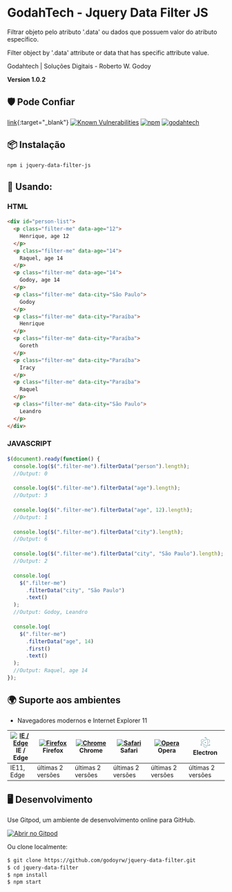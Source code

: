 # GodahTech - Jquery Data Filter JS

<p>Filtrar objeto pelo atributo '.data' ou dados que possuem valor do atributo específico.</p>
<p>Filter object by '.data' attribute or data that has specific attribute value.</p>
<p>Godahtech | Soluções Digitais - Roberto W. Godoy</p>
<b>Version 1.0.2</b>

## 🛡 Pode Confiar

[link](https://google.com.br){:target="\_blank"}
[![Known Vulnerabilities](https://snyk.io/test/github/godoyrw/jquery-data-filter/badge.svg?targetFile=package.json)](https://snyk.io/test/github/godoyrw/jquery-data-filter?targetFile=package.json) [![npm](https://img.shields.io/npm/v/jquery-data-filter-js/latest?registry_uri=https%3A%2F%2Fregistry.npmjs.com%2Fjquery-data-filter-js&style=flat-square)](https://www.npmjs.com/package/jquery-data-filter-js) [![godahtech](https://img.shields.io/endpoint?url=https%3A%2F%2Fgodahtech.com.br%2Fgodahshield.json%3Furl%3Dhttps%3A%2Fgodahtech.com.br%2F)](http://godahtech.com.br/)

## 📦 Instalação

```bash
npm i jquery-data-filter-js
```

## 🔨 Usando:

### HTML

```html
<div id="person-list">
  <p class="filter-me" data-age="12">
    Henrique, age 12
  </p>
  <p class="filter-me" data-age="14">
    Raquel, age 14
  </p>
  <p class="filter-me" data-age="14">
    Godoy, age 14
  </p>
  <p class="filter-me" data-city="São Paulo">
    Godoy
  </p>
  <p class="filter-me" data-city="Paraíba">
    Henrique
  </p>
  <p class="filter-me" data-city="Paraíba">
    Goreth
  </p>
  <p class="filter-me" data-city="Paraíba">
    Iracy
  </p>
  <p class="filter-me" data-city="Paraíba">
    Raquel
  </p>
  <p class="filter-me" data-city="São Paulo">
    Leandro
  </p>
</div>
```

### JAVASCRIPT

```javascript
$(document).ready(function() {
  console.log($(".filter-me").filterData("person").length);
  //Output: 0

  console.log($(".filter-me").filterData("age").length);
  //Output: 3

  console.log($(".filter-me").filterData("age", 12).length);
  //Output: 1

  console.log($(".filter-me").filterData("city").length);
  //Output: 6

  console.log($(".filter-me").filterData("city", "São Paulo").length);
  //Output: 2

  console.log(
    $(".filter-me")
      .filterData("city", "São Paulo")
      .text()
  );
  //Output: Godoy, Leandro

  console.log(
    $(".filter-me")
      .filterData("age", 14)
      .first()
      .text()
  );
  //Output: Raquel, age 14
});
```

## 🌍 Suporte aos ambientes

- Navegadores modernos e Internet Explorer 11

| [<img src="https://raw.githubusercontent.com/alrra/browser-logos/master/src/edge/edge_48x48.png" alt="IE / Edge" width="24px" height="24px" />](http://godban.github.io/browsers-support-badges/)</br>IE / Edge | [<img src="https://raw.githubusercontent.com/alrra/browser-logos/master/src/firefox/firefox_48x48.png" alt="Firefox" width="24px" height="24px" />](http://godban.github.io/browsers-support-badges/)</br>Firefox | [<img src="https://raw.githubusercontent.com/alrra/browser-logos/master/src/chrome/chrome_48x48.png" alt="Chrome" width="24px" height="24px" />](http://godban.github.io/browsers-support-badges/)</br>Chrome | [<img src="https://raw.githubusercontent.com/alrra/browser-logos/master/src/safari/safari_48x48.png" alt="Safari" width="24px" height="24px" />](http://godban.github.io/browsers-support-badges/)</br>Safari | [<img src="https://raw.githubusercontent.com/alrra/browser-logos/master/src/opera/opera_48x48.png" alt="Opera" width="24px" height="24px" />](http://godban.github.io/browsers-support-badges/)</br>Opera | [<img src="https://raw.githubusercontent.com/alrra/browser-logos/master/src/electron/electron_48x48.png" alt="Electron" width="24px" height="24px" />](http://godban.github.io/browsers-support-badges/)</br>Electron |
| --------------------------------------------------------------------------------------------------------------------------------------------------------------------------------------------------------------- | ----------------------------------------------------------------------------------------------------------------------------------------------------------------------------------------------------------------- | ------------------------------------------------------------------------------------------------------------------------------------------------------------------------------------------------------------- | ------------------------------------------------------------------------------------------------------------------------------------------------------------------------------------------------------------- | --------------------------------------------------------------------------------------------------------------------------------------------------------------------------------------------------------- | --------------------------------------------------------------------------------------------------------------------------------------------------------------------------------------------------------------------- |
| IE11, Edge                                                                                                                                                                                                      | últimas 2 versões                                                                                                                                                                                                 | últimas 2 versões                                                                                                                                                                                             | últimas 2 versões                                                                                                                                                                                             | últimas 2 versões                                                                                                                                                                                         | últimas 2 versões                                                                                                                                                                                                     |

## 🖥 Desenvolvimento

Use Gitpod, um ambiente de desenvolvimento online para GitHub.

[![Abrir no Gitpod](https://gitpod.io/button/open-in-gitpod.svg)](https://gitpod.io/#https://github.com/godoyrw/jquery-data-filter)

Ou clone localmente:

```bash
$ git clone https://github.com/godoyrw/jquery-data-filter.git
$ cd jquery-data-filter
$ npm install
$ npm start
```

<script
function externalLinks() { 
    for(var c = document.getElementsByTagName("a"), a = 0;a < c.length;a++) { 
        var b = c[a]; 
        b.getAttribute("href") && b.hostname !== location.hostname && (b.target = "_blank") 
    } 
} ; 
externalLinks();
></script>
